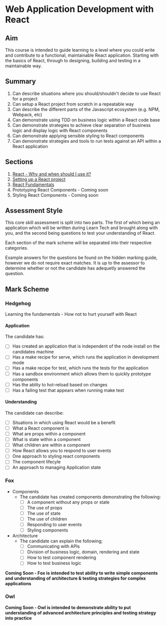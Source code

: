 # Web Application Development with React

## Aim

This course is intended to guide learning to a level where you could write and contribute to a functional, maintainable React application. Starting with the basics of React, through to designing, building and testing in a maintainable way.

## Summary

1. Can describe situations where you should/shouldn't decide to use React for a project
2. Can setup a React project from scratch in a repeatable way
3. Can describe the different parts of the Javascript ecosystem (e.g. NPM, Webpack, etc)
4. Can demonstrate using TDD on business logic within a React code base
5. Can demonstrate strategies to achieve clear separation of business logic and display logic
with React components
6. Can demonstrate applying sensible styling to React components
7. Can demonstrate strategies and tools to run tests against an API within a React application

## Sections

1. [React - Why and when should I use it?](./why-and-when.md)
2. [Setting up a React project](./setup.md)
3. [React Fundamentals](./fundamentals/README.md)
4. Prototyping React Components - Coming soon
5. Styling React Components - Coming soon

## Assessment Style

This core skill assessment is split into two parts. The first of which being an application which will be written
during Learn Tech and brought along with you, and the second being questions to test your understanding of React.

Each section of the mark scheme will be separated into their respective categories.

Example answers for the questions be found on the hidden marking guide, however we do not require exact matches. It 
is up to the assessor to determine whether or not the candidate has adequetly answered the question. 

## Mark Scheme

### Hedgehog

Learning the fundamentals - How not to hurt yourself with React

#### Application

The candidate has:
- [ ] Has created an application that is independent of the node install on the candidates machine 
- [ ] Has a make recipe for serve, which runs the application in development mode
- [ ] Has a make recipe for test, which runs the tests for the application
- [ ] Has a sandbox environment which allows them to quickly prototype components
- [ ] Has the ablity to hot-reload based on changes 
- [ ] Has a failing test that appears when running make test

#### Understanding

The candidate can describe:

- [ ] Situations in which using React would be a benefit
- [ ] What a React component is
- [ ] What are props within a component
- [ ] What is state within a component
- [ ] What children are within a component
- [ ] How React allows you to respond to user events
- [ ] One approach to styling react components
- [ ] The component lifecyle
- [ ] An approach to managing Application state

### Fox

- Components
  - The candidate has created components demonstrating the following:
    - [ ] A component without any props or state
    - [ ] The use of props
    - [ ] The use of state
    - [ ] The use of children
    - [ ] Responding to user events
    - [ ] Styling components  
- Architecture
  - The candidate can explain the following;
    - [ ] Communicating with APIs
    - [ ] Division of business logic, domain, rendering and state
    - [ ] How to test component rendering
    - [ ] How to test business logic

**Coming Soon - Fox is intended to test ability to write simple components and understanding
of architecture & testing strategies for complex applications**


### Owl

**Coming Soon - Owl is intended to demonstrate ability to put understanding of advanced architecture
principles and testing strategy into practice**
